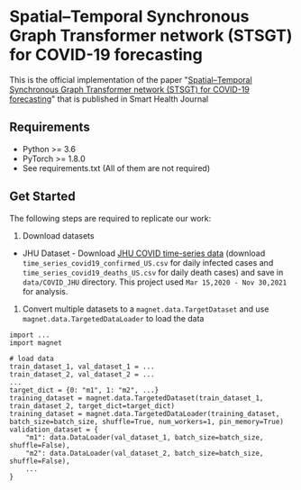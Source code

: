 # Spatial–Temporal Synchronous Graph Transformer network (STSGT) for COVID-19 forecasting

This is the official implementation of the paper "[Spatial–Temporal Synchronous Graph Transformer network (STSGT) for COVID-19 forecasting](https://www.sciencedirect.com/science/article/pii/S2352648322000824)" that is published in Smart Health Journal

## Requirements
* Python >= 3.6
* PyTorch >= 1.8.0
* See requirements.txt (All of them are not required)

## Get Started
The following steps are required to replicate our work:

1. Download datasets
* JHU Dataset - Download [JHU COVID time-series data](https://github.com/CSSEGISandData/COVID-19/tree/master/csse_covid_19_data/csse_covid_19_time_series) (download `time_series_covid19_confirmed_US.csv` for daily infected cases and `time_series_covid19_deaths_US.csv` for daily death cases) and save in `data/COVID_JHU` directory. This project used `Mar 15,2020 - Nov 30,2021` for analysis. 

1. Convert multiple datasets to a `magnet.data.TargetDataset` and use `magnet.data.TargetedDataLoader` to load the data
```
import ...
import magnet

# load data
train_dataset_1, val_dataset_1 = ...
train_dataset_2, val_dataset_2 = ...
...
target_dict = {0: "m1", 1: "m2", ...}
training_dataset = magnet.data.TargetedDataset(train_dataset_1, train_dataset_2, target_dict=target_dict)
training_dataset = magnet.data.TargetedDataLoader(training_dataset, batch_size=batch_size, shuffle=True, num_workers=1, pin_memory=True)
validation_dataset = {
    "m1": data.DataLoader(val_dataset_1, batch_size=batch_size, shuffle=False),
    "m2": data.DataLoader(val_dataset_2, batch_size=batch_size, shuffle=False),
	...
}
```

